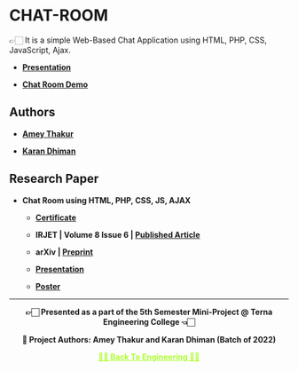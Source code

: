 # CHAT-ROOM

👉🏻 It is a simple Web-Based Chat Application using HTML, PHP, CSS, JavaScript, Ajax.

 - **[Presentation](https://github.com/Amey-Thakur/CHAT-ROOM/blob/main/CHAT%20ROOM%20USING%20HTML%2C%20PHP%2C%20CSS%2C%20JS%2C%20AJAX%20PRESENTATION.pdf)**
 
 - **[Chat Room Demo](https://youtu.be/Aem0k2Dl9fU)**


## Authors
  
   - **[Amey Thakur](https://github.com/Amey-Thakur)**
   
   - **[Karan Dhiman](https://github.com/Karan-Dhiman)**


## Research Paper

 - **Chat Room using HTML, PHP, CSS, JS, AJAX**
  
   - **[Certificate](https://github.com/Amey-Thakur/ACHIEVEMENTS/blob/main/Research%20Papers/Chat%20Room%20using%20HTML%2C%20PHP%2C%20CSS%2C%20JS%2C%20AJAX/IRJET-%20Chat%20Room%20using%20HTML%2C%20PHP%2C%20CSS%2C%20JS%2C%20AJAX.pdf)**
 
   - **IRJET | Volume 8 Issue 6 | [Published Article](https://www.irjet.net/archives/V8/i6/IRJET-V8I6348.pdf)**
 
   - **arXiv | [Preprint](https://arxiv.org/abs/2106.14704)** 
 
   - **[Presentation](http://dx.doi.org/10.13140/RG.2.2.16257.38248)** 
 
   - **[Poster](http://dx.doi.org/10.13140/RG.2.2.19421.95203)**
  
---

<p align="center"> <b> 👉🏻 Presented as a part of the 5th Semester Mini-Project @ Terna Engineering College 👈🏻 <b> </p>

<p align="center"> <b> 👷 Project Authors: Amey Thakur and Karan Dhiman (Batch of 2022) <b> </p>
 
<p align="center"><a href='https://github.com/Amey-Thakur/COMPUTER-ENGINEERING', style='color: greenyellow;'> ✌🏻 Back To Engineering ✌🏻</p>
